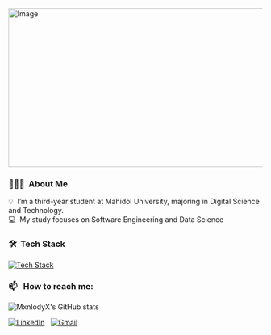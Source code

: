 <img width="906" height="315" alt="Image" src="https://github.com/user-attachments/assets/60ea5b52-260f-41cd-a4c5-dfa83ed10c06" />

### 👨🏻‍💻 &nbsp;About Me

💡  &nbsp;I’m a third-year student at Mahidol University, majoring in Digital Science and Technology.  
💻  &nbsp;My study focuses on Software Engineering and Data Science

### 🛠 &nbsp;Tech Stack
[![Tech Stack](https://skillicons.dev/icons?i=html,css,react,js,ts,bun,nodejs,expressjs,tailwind,bootstrap,java,spring,python,tensorflow,docker,postgres,cypress,selenium,vite,jest,nginx,dart,flutter,git,github)](https://skillicons.dev)
### 📫 &nbsp; How to reach me:

<img alt="MxnlodyX's GitHub stats" src="https://github-readme-stats.vercel.app/api?username=MxnlodyX&show_icons=true&theme=transparent"/>


<a href="https://www.linkedin.com/in/wtncbch/"><img alt="LinkedIn" src="https://img.shields.io/badge/linkedin%20-%230077B5.svg?&style=flat&logo=linkedin&logoColor=white"/></a> &nbsp;
<a href="mailto:wattanachai.bon@gmail.com"><img alt="Gmail" src="https://img.shields.io/badge/Gmail-D14836?style=flat&logo=gmail&logoColor=white" /></a> &nbsp;
<div align="center">

</div>
